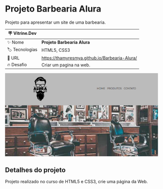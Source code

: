 # Projeto Barbearia Alura

Projeto para apresentar um site de uma barbearia.

| :placard: Vitrine.Dev |     |
| -------------  | --- |
| :sparkles: Nome        | **Projeto Barbearia Alura**
| :label: Tecnologias | HTML5, CSS3
| :rocket: URL         | https://thamyresmya.github.io/Barbearia-Alura/
| :fire: Desafio     | Criar um pagina na web. 

<!-- Inserir imagem com a #vitrinedev ao final do link -->
![](capa.png)


## Detalhes do projeto

Projeto realizado no curso de HTML5 e CSS3, crie uma página da Web.



